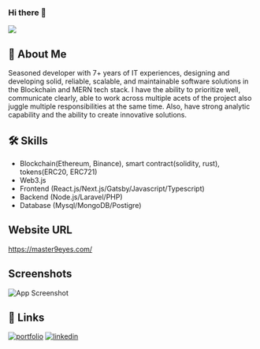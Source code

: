 
### Hi there 👋


![](https://github.com/webdev02177/webdev02177/blob/main/michael-fortsch-8TEpTK7363I-unsplash.jpg)

## 🚀 About Me
Seasoned developer with 7+ years of IT experiences, designing and developing solid, reliable, scalable, and maintainable software solutions in the Blockchain and MERN tech stack. I have the ability to prioritize well, communicate clearly, able to work across multiple acets of the project also juggle multiple responsibilities at the same time. Also, have strong analytic capability and the ability to create innovative solutions.


## 🛠 Skills
- Blockchain(Ethereum, Binance), smart contract(solidity, rust), tokens(ERC20, ERC721)
- Web3.js
- Frontend (React.js/Next.js/Gatsby/Javascript/Typescript)
- Backend (Node.js/Laravel/PHP)
- Database (Mysql/MongoDB/Postigre)


## Website URL

https://master9eyes.com/
## Screenshots

![App Screenshot](https://github.com/webdev02177/webdev02177/blob/main/Screenshot_1.jpg)


## 🔗 Links
[![portfolio](https://img.shields.io/badge/my_portfolio-000?style=for-the-badge&logo=ko-fi&logoColor=white)](https://katherinempeterson.com/)
[![linkedin](https://img.shields.io/badge/linkedin-0A66C2?style=for-the-badge&logo=linkedin&logoColor=white)](https://linkedin.com/in/kennedyleon/)

